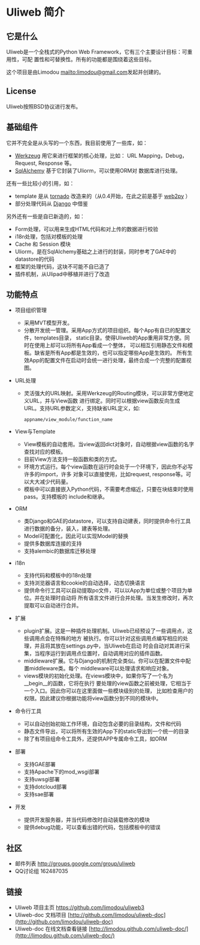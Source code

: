 # Uliweb 简介


## 它是什么

Uliweb是一个全栈式的Python Web Framework，它有三个主要设计目标：可重用性，可配
置性和可替换性。所有的功能都是围绕着这些目标。

这个项目是由Limodou <mailto:limodou@gmail.com>发起并创建的。


## License

Uliweb按照BSD协议进行发布。


## 基础组件

它并不完全是从头写的一个东西，我目前使用了一些库，如：


* [Werkzeug](http://werkzeug.pocoo.org/) 用它来进行框架的核心处理，比如：
    URL Mapping，Debug，Request, Response 等。
* [SqlAlchemy](http://www.sqlalchemy.org) 基于它封装了Uliorm，可以使用ORM对
    数据库进行处理。

还有一些比较小的引用，如：

* template 是从 [tornado](http://mdp.cti.depaul.edu/) 改造来的（从0.4开始，在此之前是基于 [web2py](http://mdp.cti.depaul.edu/) ）
* 部分处理代码从 [Django](http://www.djangoproject.com/) 中借鉴

另外还有一些是自已新造的，如：

* Form处理，可以用来生成HTML代码和对上传的数据进行校验
* i18n处理，包括对模板的处理
* Cache 和 Session 模块
* Uliorm，是在SqlAlchemy基础之上进行的封装，同时参考了GAE中的datastore的代码
* 框架的处理代码，这块不可能不自已造了
* 插件机制，从Ulipad中移植并进行了改造


## 功能特点


* 项目组织管理

    * 采用MVT模型开发。
    * 分散开发统一管理。采用App方式的项目组织。每个App有自已的配置文件，templates目录，
        static目录。使得Uliweb的App重用非常方便。同时在使用上却可以将所有App看成一个整体，
        可以相互引用静态文件和模板。缺省是所有App都是生效的，也可以指定哪些App是生效的。
        所有生效App的配置文件在启动时会统一进行处理，最终合成一个完整的配置视图。

* URL处理

    * 灵活强大的URL映射。采用Werkzeug的Routing模块，可以非常方便地定义URL，并与View函数
        进行绑定。同时可以根据view函数反向生成URL。支持URL参数定义，支持缺省URL定义，如:

        ```
        appname/view_module/function_name
        ```


* View与Template

    * View模板的自动套用。当view返回dict对象时，自动根据view函数的名字查找对应的模板。
    * 目前View方法支持一般函数和类的方式。
    * 环境方式运行。每个view函数在运行时会处于一个环境下，因此你不必写许多的import，许多
        对象可以直接使用，比如request, response等。可以大大减少代码量。
    * 模板中可以直接嵌入Python代码，不需要考虑缩近，只要在块结束时使用pass。支持模板的
        include和继承。

* ORM

    * 类Django和GAE的datastore，可以支持自动建表，同时提供命令行工具进行数据的备分，装入，建表等处理。
    * Model可配置化，因此可以实现Model的替换
    * 提供多数据库连接的支持
    * 支持alembic的数据库迁移处理

* i18n

    * 支持代码和模板中的i18n处理
    * 支持浏览器语言和cookie的自动选择，动态切换语言
    * 提供命令行工具可以自动提取po文件，可以以App为单位或整个项目为单位。并在处理时自动将
        所有语言文件进行合并处理。当发生修改时，再次提取可以自动进行合并。

* 扩展

    * plugin扩展。这是一种插件处理机制。Uliweb已经预设了一些调用点，这些调用点会在特殊的地方
        被执行。你可以针对这些调用点编写相应的处理，并且将其放在settings.py中，当Uliweb在启动
        时会自动对其进行采集，当程序运行到调用点位置时，自动调用对应的插件函数。
    * middleware扩展。它与Django的机制完全类似。你可以在配置文件中配置middleware类。每个
        middleware可以处理请求和响应对象。
    * views模块的初始化处理。在views模块中，如果你写了一个名为__begin__的函数，它将在执行
        要处理的view函数之前被处理，它相当于一个入口。因此你可以在这里面做一些模块级别的处理，
        比如检查用户的权限。因此建议你根据功能将view函数分到不同的模块中。

* 命令行工具

    * 可以自动创始初始工作环境，自动包含必要的目录结构，文件和代码
    * 静态文件导出，可以将所有生效的App下的static导出到一个统一的目录
    * 除了有项目组命令工具外，还提供APP专属命令工具，如ORM

* 部署

    * 支持GAE部署
    * 支持Apache下的mod_wsgi部署
    * 支持uwsgi部署
    * 支持dotcloud部署
    * 支持sae部署

* 开发

    * 提供开发服务器，并当代码修改时自动装载修改的模块
    * 提供debug功能，可以查看出错的代码，包括模板中的错误

## 社区


* 邮件列表 http://groups.google.com/group/uliweb
* QQ讨论组 162487035


## 链接


* Uliweb 项目主页 https://github.com/limodou/uliweb3
* Uliweb-doc 文档项目 [http://github.com/limodou/uliweb-doc](http://github.com/limodou/uliweb-doc)
* Uliweb-doc 在线文档查看链接 [http://limodou.github.com/uliweb-doc/](http://limodou.github.com/uliweb-doc/)
